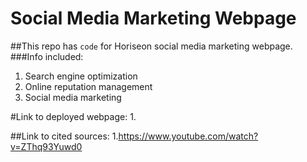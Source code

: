 # Social Media Marketing Webpage
##This repo has `code` for Horiseon social media marketing webpage.
###Info included:
1. Search engine optimization
2. Online reputation management
3. Social media marketing

#Link to deployed webpage: 
1.

##Link to cited sources: 
1.https://www.youtube.com/watch?v=ZThq93Yuwd0